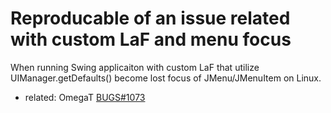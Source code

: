 # Reproducable of an issue related with custom LaF and menu focus

When running Swing applicaiton with custom LaF that utilize UIManager.getDefaults()
become lost focus of JMenu/JMenuItem on Linux.

- related: OmegaT [BUGS#1073](https://sourceforge.net/p/omegat/bugs/1073/)



